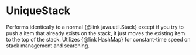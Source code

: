 # UniqueStack
Performs identically to a normal {@link java.util.Stack} except if you try to push a item that already exists on the stack, it just moves the existing item to the top of the stack. Utilizes {@link HashMap} for constant-time speed on stack management and searching.
